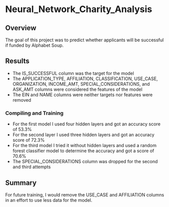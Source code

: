 # Neural_Network_Charity_Analysis

## Overview
The goal of this project was to predict whether applicants will be successful if funded by Alphabet Soup.

## Results
- The IS_SUCCESSFUL column was the target for the model
- The APPLICATION_TYPE, AFFILIATION, CLASSIFICATION, USE_CASE, ORGANIZATION, INCOME_AMT, SPECIAL_CONSIDERATIONS, and ASK_AMT columns were considered the features of the model
- The EIN and NAME columns were neither targets nor features were removed
### Compiling and Training
- For the first model I used four hidden layers and got an accuracy score of 53.3%
- For the second layer I used three hidden layers and got an accuracy score of 72.3%
- For the third model I tried it without hidden layers and used a random forest classifier model to determine the accuracy and got a score of 70.6%
- The SPECIAL_CONSIDERATIONS column was dropped for the second and third attempts

## Summary
For future training, I would remove the USE_CASE and AFFILIATION columns in an effort to use less data for the model.
